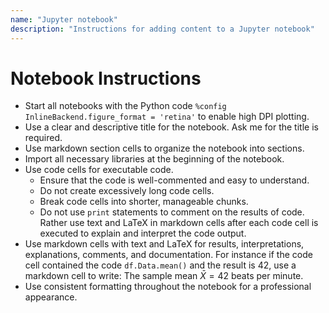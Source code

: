 ```yaml
---
name: "Jupyter notebook"
description: "Instructions for adding content to a Jupyter notebook"
---
```


# Notebook Instructions

- Start all notebooks with the Python code `%config InlineBackend.figure_format = 'retina'` to enable high DPI plotting.
- Use a clear and descriptive title for the notebook. Ask me for the title is required.
- Use markdown section cells to organize the notebook into sections.
- Import all necessary libraries at the beginning of the notebook.
- Use code cells for executable code.
    - Ensure that the code is well-commented and easy to understand.
    - Do not create excessively long code cells.
    - Break code cells into shorter, manageable chunks.
    - Do not use `print` statements to comment on the results of code. Rather use text and LaTeX in markdown cells after each code cell is executed to explain and interpret the code output.
- Use markdown cells with text and LaTeX for results, interpretations, explanations, comments, and documentation. For instance if the code cell contained the code `df.Data.mean()` and the result is 42, use a markdown cell to write: The sample mean $\bar{X}=42$ beats per minute.
- Use consistent formatting throughout the notebook for a professional appearance.